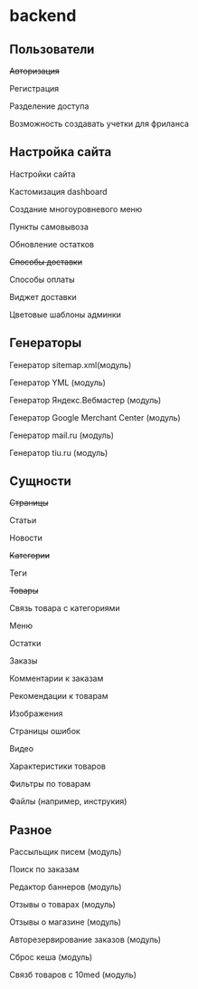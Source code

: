 # backend

## Пользователи

~~Авторизация~~

Регистрация

Разделение доступа

Возможность создавать учетки для фриланса

## Настройка сайта

Настройки сайта

Кастомизация dashboard

Создание многоуровневого меню

Пункты самовывоза

Обновление остатков

~~Способы доставки~~

Способы оплаты

Виджет доставки

Цветовые шаблоны админки





## Генераторы

Генератор sitemap.xml(модуль)

Генератор YML (модуль)

Генератор Яндекс.Вебмастер (модуль)

Генератор Google Merchant Center (модуль)

Генератор mail.ru (модуль)

Генератор tiu.ru (модуль)





## Сущности

~~Страницы~~

Статьи

Новости

~~Категории~~

Теги

~~Товары~~

Связь товара с категориями

Меню

Остатки

Заказы

Комментарии к заказам

Рекомендации к товарам

Изображения

Страницы ошибок

Видео

Характеристики товаров

Фильтры по товарам

Файлы (например, инструкия)





## Разное

Рассыльщик писем (модуль)

Поиск по заказам

Редактор баннеров (модуль)

Отзывы о товарах (модуль)

Отзывы о магазине (модуль)

Авторезервирование заказов (модуль)

Сброс кеша (модуль)

Связб товаров с 10med (модуль)